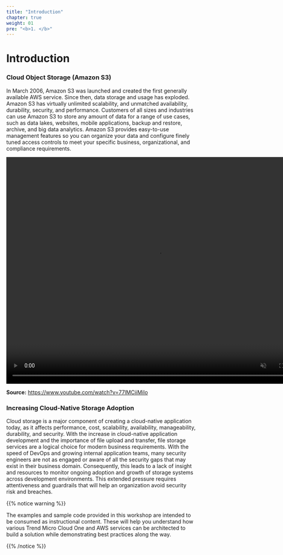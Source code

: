 ```yaml
---
title: "Introduction"
chapter: true
weight: 01
pre: "<b>1. </b>"
---
```

# Introduction

### Cloud Object Storage (Amazon S3)

In March 2006, Amazon S3 was launched and created the first generally available AWS service. Since then, data storage and usage has exploded. Amazon S3 has virtually unlimited scalability, and unmatched availability, durability, security, and performance. Customers of all sizes and industries can use Amazon S3 to store any amount of data for a range of use cases, such as data lakes, websites, mobile applications, backup and restore, archive, and big data analytics. Amazon S3 provides easy-to-use management features so you can organize your data and configure finely tuned access controls to meet your specific business, organizational, and compliance requirements.

<video width="800" height="600" autoplay muted>
<source src="/images/s3.mp4" type="video/mp4">
</video>

<p><b>Source:</b> <a href="https://www.youtube.com/watch?v=77lMCiiMilo" target="_blank">https://www.youtube.com/watch?v=77lMCiiMilo</a></p>

### Increasing Cloud-Native Storage Adoption

Cloud storage is a major component of creating a cloud-native application today, as it affects performance, cost, scalability, availability, manageability, durability, and security. With the increase in cloud-native application development and the importance of file upload and transfer, file storage services are a logical choice for modern business requirements. With the speed of DevOps and growing internal application teams, many security engineers are not as engaged or aware of all the security gaps that may exist in their business domain. Consequently, this leads to a lack of insight and resources to monitor ongoing adoption and growth of storage systems across development environments. This extended pressure requires attentiveness and guardrails that will help an organization avoid security risk and breaches.

{{% notice warning %}}
<p style='text-align: left;'>
The examples and sample code provided in this workshop are intended to be consumed as instructional content. These will help you understand how various Trend Micro Cloud One and AWS services can be architected to build a solution while demonstrating best practices along the way.
</p>
{{% /notice %}}